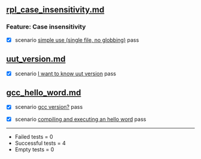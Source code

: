 
## [rpl_case_insensitivity.md](../examples/rpl_case_insensitivity.md)  

  ### Feature: Case insensitivity  

  - [X] scenario [simple use (single file, no globbing)](../examples/rpl_case_insensitivity.md) pass  


## [uut_version.md](../examples/uut_version.md)  

  - [X] scenario [I want to know uut version](../examples/uut_version.md) pass  


## [gcc_hello_word.md](../examples/gcc_hello_word.md)  

  - [X] scenario [gcc version?](../examples/gcc_hello_word.md) pass  

  - [X] scenario [compiling and executing an hello word](../examples/gcc_hello_word.md) pass  


-----------------------
- Failed     tests =  0
- Successful tests =  4
- Empty      tests =  0
